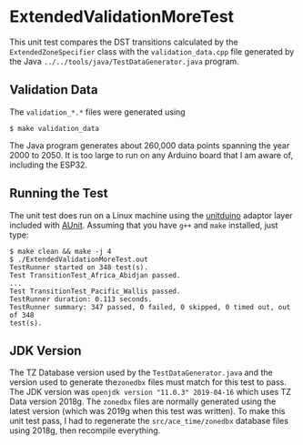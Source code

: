 # ExtendedValidationMoreTest

This unit test compares the DST transitions calculated by the
`ExtendedZoneSpecifier` class with the `validation_data.cpp` file generated by
the Java `../../tools/java/TestDataGenerator.java` program.

## Validation Data

The `validation_*.*` files were generated using
```
$ make validation_data
```

The Java program generates about 260,000 data points spanning the year 2000 to
2050. It is too large to run on any Arduino board that I am aware of, including
the ESP32.

## Running the Test

The unit test does run on a Linux machine using the
[unitduino](https://github.com/bxparks/AUnit/tree/develop/unitduino) adaptor
layer included with [AUnit](https://github.com/bxparks/AUnit). Assuming that you
have `g++` and `make` installed, just type:
```
$ make clean && make -j 4
$ ./ExtendedValidationMoreTest.out
TestRunner started on 348 test(s).
Test TransitionTest_Africa_Abidjan passed.
...
Test TransitionTest_Pacific_Wallis passed.
TestRunner duration: 0.113 seconds.
TestRunner summary: 347 passed, 0 failed, 0 skipped, 0 timed out, out of 348
test(s).
```

## JDK Version

The TZ Database version used by the `TestDataGenerator.java` and the version
used to generate the`zonedbx` files must match for this test to pass.
The JDK version was `openjdk version "11.0.3" 2019-04-16` which uses TZ Data
version 2018g. The `zonedbx` files are normally generated using the latest
version (which was 2019g when this test was written). To make this unit test
pass, I had to regenerate the `src/ace_time/zonedbx` database files using 2018g,
then recompile everything.
